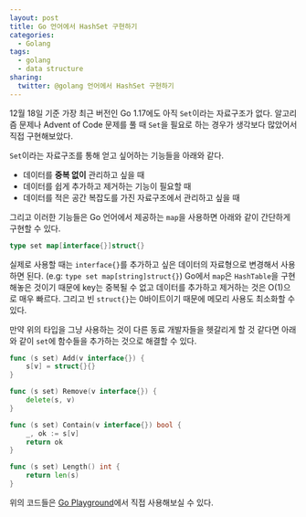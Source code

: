 ```yaml
---
layout: post
title: Go 언어에서 HashSet 구현하기
categories:
  - Golang
tags:
  - golang
  - data structure
sharing:
  twitter: @golang 언어에서 HashSet 구현하기
---
```


12월 18일 기준 가장 최근 버전인 Go 1.17에도 아직 `Set`이라는 자료구조가 없다. 알고리즘 문제나 Advent of Code 문제를 풀 때 `Set`을 필요로 하는 경우가 생각보다 많았어서 직접 구현해보았다.

`Set`이라는 자료구조를 통해 얻고 싶어하는 기능들을 아래와 같다.

- 데이터를 **중복 없이** 관리하고 싶을 때
- 데이터를 쉽게 추가하고 제거하는 기능이 필요할 때
- 데이터를 적은 공간 복잡도를 가진 자료구조에서 관리하고 싶을 때

그리고 이러한 기능들은 Go 언어에서 제공하는 `map`을 사용하면 아래와 같이 간단하게 구현할 수 있다.

```go
type set map[interface{}]struct{}
```

실제로 사용할 때는 `interface{}`를 추가하고 싶은 데이터의 자료형으로 변경해서 사용하면 된다. (e.g: `type set map[string]struct{}`) Go에서 `map`은 `HashTable`을 구현해놓은 것이기 때문에 key는 중복될 수 없고 데이터를 추가하고 제거하는 것은 O(1)으로 매우 빠르다. 그리고 빈 `struct{}`는 0바이트이기 때문에 메모리 사용도 최소화할 수 있다.

만약 위의 타입을 그냥 사용하는 것이 다른 동료 개발자들을 헷갈리게 할 것 같다면 아래와 같이 `set`에 함수들을 추가하는 것으로 해결할 수 있다.

```go
func (s set) Add(v interface{}) {
	s[v] = struct{}{}
}

func (s set) Remove(v interface{}) {
	delete(s, v)
}

func (s set) Contain(v interface{}) bool {
	_, ok := s[v]
	return ok
}

func (s set) Length() int {
	return len(s)
}
```

위의 코드들은 [Go Playground](https://go.dev/play/p/XthHr8HUHHL)에서 직접 사용해보실 수 있다.